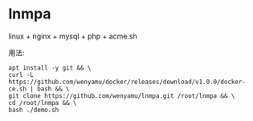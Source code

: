 # lnmpa
linux + nginx + mysql + php + acme.sh

用法:
```
apt install -y git && \
curl -L https://github.com/wenyamu/docker/releases/download/v1.0.0/docker-ce.sh | bash && \
git clone https://github.com/wenyamu/lnmpa.git /root/lnmpa && \
cd /root/lnmpa && \
bash ./demo.sh
```
